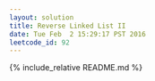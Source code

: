```yaml
---
layout: solution
title: Reverse Linked List II
date: Tue Feb  2 15:29:17 PST 2016
leetcode_id: 92
---
```

{% include_relative README.md %}
